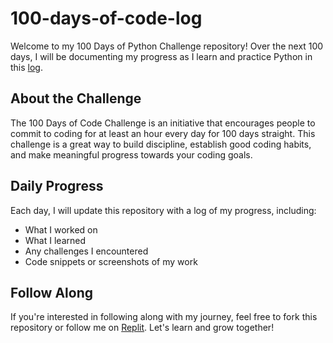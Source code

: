 # 100-days-of-code-log
Welcome to my 100 Days of Python Challenge repository! Over the next 100 days, I will be documenting my progress as I learn and practice Python in this [log](https://github.com/jsumbo/100-days-of-code-log/blob/main/log.md).

## About the Challenge
The 100 Days of Code Challenge is an initiative that encourages people to commit to coding for at least an hour every day for 100 days straight. This challenge is a great way to build discipline, establish good coding habits, and make meaningful progress towards your coding goals.

## Daily Progress
Each day, I will update this repository with a log of my progress, including:

- What I worked on
- What I learned
- Any challenges I encountered
- Code snippets or screenshots of my work

## Follow Along
If you're interested in following along with my journey, feel free to fork this repository or follow me on [Replit](https://replit.com/@ultraflourine). Let's learn and grow together!
